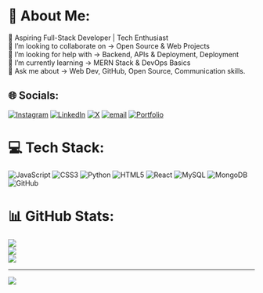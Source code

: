 # 💫 About Me:
🔭 Aspiring Full-Stack Developer | Tech Enthusiast<br>👯 I’m looking to collaborate on → Open Source & Web Projects<br>🤝 I’m looking for help with → Backend, APIs & Deployment, Deployment<br>🌱 I’m currently learning → MERN Stack & DevOps Basics<br>💬 Ask me about → Web Dev, GitHub, Open Source, Communication skills.

## 🌐 Socials:
[![Instagram](https://img.shields.io/badge/Instagram-%23E4405F.svg?logo=Instagram&logoColor=white)](https://instagram.com/harshparekh9) [![LinkedIn](https://img.shields.io/badge/LinkedIn-%230077B5.svg?logo=linkedin&logoColor=white)](https://linkedin.com/in/harshparekh9) [![X](https://img.shields.io/badge/X-black.svg?logo=X&logoColor=white)](https://x.com/harshparrekh) [![email](https://img.shields.io/badge/Email-D14836?logo=gmail&logoColor=white)](mailto:harshparekh726@gmail.com) [![Portfolio](https://img.shields.io/badge/Portfolio-%23000000.svg?logo=About.me&logoColor=white)](https://harshparekh-portfolio.netlify.app/)


# 💻 Tech Stack:
![JavaScript](https://img.shields.io/badge/javascript-%23323330.svg?style=for-the-badge&logo=javascript&logoColor=%23F7DF1E) ![CSS3](https://img.shields.io/badge/css3-%231572B6.svg?style=for-the-badge&logo=css3&logoColor=white) ![Python](https://img.shields.io/badge/python-3670A0?style=for-the-badge&logo=python&logoColor=ffdd54) ![HTML5](https://img.shields.io/badge/html5-%23E34F26.svg?style=for-the-badge&logo=html5&logoColor=white) ![React](https://img.shields.io/badge/react-%2320232a.svg?style=for-the-badge&logo=react&logoColor=%2361DAFB) ![MySQL](https://img.shields.io/badge/mysql-4479A1.svg?style=for-the-badge&logo=mysql&logoColor=white) ![MongoDB](https://img.shields.io/badge/MongoDB-%234ea94b.svg?style=for-the-badge&logo=mongodb&logoColor=white) ![GitHub](https://img.shields.io/badge/github-%23121011.svg?style=for-the-badge&logo=github&logoColor=white)
# 📊 GitHub Stats:
![](https://github-readme-stats.vercel.app/api?username=harshparekh2&theme=dark&hide_border=false&include_all_commits=true&count_private=true)<br/>
![](https://nirzak-streak-stats.vercel.app/?user=harshparekh2&theme=dark&hide_border=false)<br/>
![](https://github-readme-stats.vercel.app/api/top-langs/?username=harshparekh2&theme=dark&hide_border=false&include_all_commits=true&count_private=true&layout=compact)

---
[![](https://visitcount.itsvg.in/api?id=harshparekh2&icon=0&color=0)](https://visitcount.itsvg.in)

<!-- Proudly created with GPRM ( https://gprm.itsvg.in ) -->
